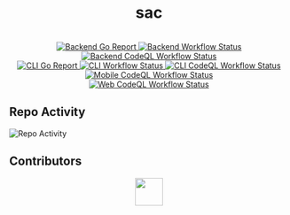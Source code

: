 <h1 align="center">sac</h1>

<br />

<div align="center">
  <a href="https://goreportcard.com/report/github.com/GenerateNU/sac/backend">
    <img src="https://goreportcard.com/badge/github.com/GenerateNU/sac/backend"
      alt="Backend Go Report" />
  </a>
  <a href="https://github.com/GenerateNU/sac/actions/workflows/backend.yml">
    <img src="https://github.com/GenerateNU/sac/actions/workflows/backend.yml/badge.svg"
      alt="Backend Workflow Status" />
  </a>

  <a href="https://github.com/GenerateNU/sac/actions/workflows/backend_codeql.yml">
    <img src="https://github.com/GenerateNU/sac/actions/workflows/backend_codeql.yml/badge.svg"
      alt="Backend CodeQL Workflow Status" />
  </a>

  <br />

  <a href="https://goreportcard.com/report/github.com/GenerateNU/sac/cli">
    <img src="https://goreportcard.com/badge/github.com/GenerateNU/sac/cli"
      alt="CLI Go Report" />
  </a>
  <a href="https://github.com/GenerateNU/sac/actions/workflows/cli.yml">
    <img src="https://github.com/GenerateNU/sac/actions/workflows/cli.yml/badge.svg"
      alt="CLI Workflow Status" />
  </a>

  <a href="https://github.com/GenerateNU/sac/actions/workflows/cli_codeql.yml">
    <img src="https://github.com/GenerateNU/sac/actions/workflows/cli_codeql.yml/badge.svg"
      alt="CLI CodeQL Workflow Status" />
  </a>

  <br />

  <a href="https://github.com/GenerateNU/sac/actions/workflows/mobile_codeql.yml">
    <img src="https://github.com/GenerateNU/sac/actions/workflows/mobile_codeql.yml/badge.svg"
      alt="Mobile CodeQL Workflow Status" />
  </a>

  <br />
  
  <a href="https://github.com/GenerateNU/sac/actions/workflows/web_codeql.yml">
    <img src="https://github.com/GenerateNU/sac/actions/workflows/web_codeql.yml/badge.svg"
      alt="Web CodeQL Workflow Status" />
  </a>
</div>

## Repo Activity

![Repo Activity](https://repobeats.axiom.co/api/embed/0c57b86b156d377fcc75a6e482bf921acc8c550b.svg "Repobeats Analytics Image")

## Contributors

<div align="center">
  <a href="https://github.com/GenerateNU/sac/graphs/contributors">
    <img src="https://contrib.rocks/image?repo=GenerateNU/sac" height="50px"/>
  </a>
</div>
